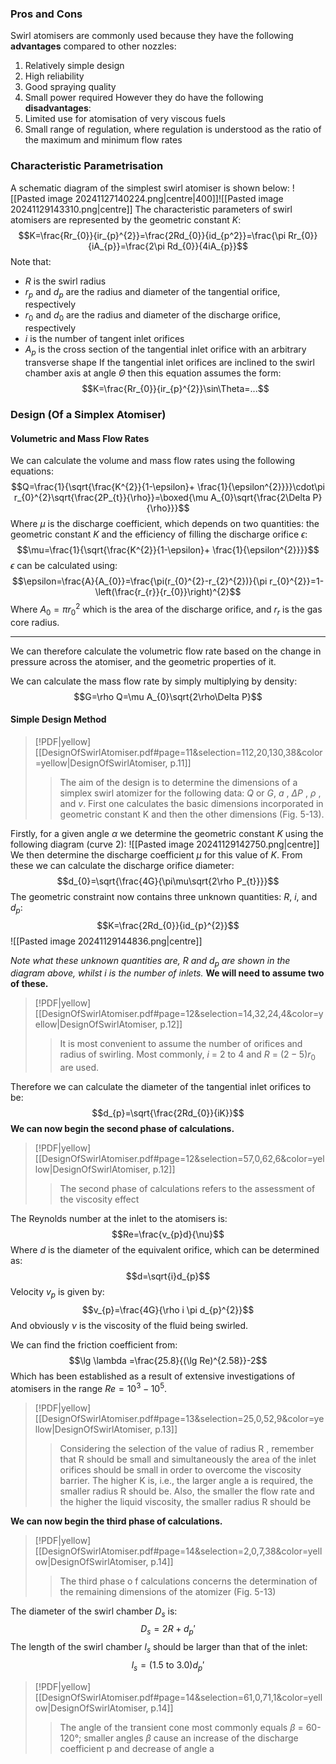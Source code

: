 ### Pros and Cons
Swirl atomisers are commonly used because they have the following **advantages** compared to other nozzles:
1) Relatively simple design
2) High reliability
3) Good spraying quality
4) Small power required
However they do have the following **disadvantages**:
1) Limited use for atomisation of very viscous fuels
2) Small range of regulation, where regulation is understood as the ratio of the maximum and minimum flow rates
### Characteristic Parametrisation
A schematic diagram of the simplest swirl atomiser is shown below:
![[Pasted image 20241127140224.png|centre|400]]![[Pasted image 20241129143310.png|centre]]
The characteristic parameters of swirl atomisers are represented by the geometric constant $K$:
$$K=\frac{Rr_{0}}{ir_{p}^{2}}=\frac{2Rd_{0}}{id_{p^2}}=\frac{\pi Rr_{0}}{iA_{p}}=\frac{2\pi Rd_{0}}{4iA_{p}}$$
Note that:
- $R$ is the swirl radius
- $r_{p}$ and $d_{p}$ are the radius and diameter of the tangential orifice, respectively
- $r_{0}$ and $d_{0}$ are the radius and diameter of the discharge orifice, respectively
- $i$ is the number of tangent inlet orifices
- $A_{p}$ is the cross section of the tangential inlet orifice with an arbitrary transverse shape
If the tangential inlet orifices are inclined to the swirl chamber axis at angle $\Theta$ then this equation assumes the form:
$$K=\frac{Rr_{0}}{ir_{p}^{2}}\sin\Theta=...$$
### Design (Of a Simplex Atomiser)
#### Volumetric and Mass Flow Rates
We can calculate the volume and mass flow rates using the following equations:
$$Q=\frac{1}{\sqrt{\frac{K^{2}}{1-\epsilon}+ \frac{1}{\epsilon^{2}}}}\cdot\pi r_{0}^{2}\sqrt{\frac{2P_{t}}{\rho}}=\boxed{\mu A_{0}\sqrt{\frac{2\Delta P}{\rho}}}$$
Where $\mu$ is the discharge coefficient, which depends on two quantities: the geometric constant $K$ and the efficiency of filling the discharge orifice $\epsilon$:
$$\mu=\frac{1}{\sqrt{\frac{K^{2}}{1-\epsilon}+ \frac{1}{\epsilon^{2}}}}$$
$\epsilon$ can be calculated using:
$$\epsilon=\frac{A}{A_{0}}=\frac{\pi(r_{0}^{2}-r_{2}^{2})}{\pi r_{0}^{2}}=1-\left(\frac{r_{r}}{r_{0}}\right)^{2}$$
Where $A_{0}=\pi r_{0}^{2}$ which is the area of the discharge orifice, and $r_{r}$ is the gas core radius.
**************
We can therefore calculate the volumetric flow rate based on the change in pressure across the atomiser, and the geometric properties of it.

We can calculate the mass flow rate by simply multiplying by density:
$$G=\rho Q=\mu A_{0}\sqrt{2\rho\Delta P}$$

#### Simple Design Method

> [!PDF|yellow] [[DesignOfSwirlAtomiser.pdf#page=11&selection=112,20,130,38&color=yellow|DesignOfSwirlAtomiser, p.11]]
> > The aim of the design is to determine the dimensions of a simplex swirl atomizer for the following data: $Q$ or $G$, $a$ , $\Delta P$ , $\rho$ , and $v$. First one calculates the basic dimensions incorporated in geometric constant K and then the other dimensions (Fig. 5-13).
> 

Firstly, for a given angle $\alpha$ we determine the geometric constant $K$ using the following diagram (curve 2):
![[Pasted image 20241129142750.png|centre]]
We then determine the discharge coefficient $\mu$ for this value of $K$.
From these we can calculate the discharge orifice diameter:
$$d_{0}=\sqrt{\frac{4G}{\pi\mu\sqrt{2\rho P_{t}}}}$$
The geometric constraint now contains three unknown quantities: $R$, $i$, and $d_{p}$:
$$K=\frac{2Rd_{0}}{id_{p}^{2}}$$
![[Pasted image 20241129144836.png|centre]]

*Note what these unknown quantities are, $R$ and $d_{p}$ are shown in the diagram above, whilst $i$ is the number of inlets.*
**We will need to assume two of these.** 
> [!PDF|yellow] [[DesignOfSwirlAtomiser.pdf#page=12&selection=14,32,24,4&color=yellow|DesignOfSwirlAtomiser, p.12]]
> >  It is most convenient to assume the number of orifices and radius of swirling. Most commonly, $i$ = 2 to 4 and $R$ = $(2-5)r_{0}$ are used.  

Therefore we can calculate the diameter of the tangential inlet orifices to be:
$$d_{p}=\sqrt{\frac{2Rd_{0}}{iK}}$$
**We can now begin the second phase of calculations.**
> [!PDF|yellow] [[DesignOfSwirlAtomiser.pdf#page=12&selection=57,0,62,6&color=yellow|DesignOfSwirlAtomiser, p.12]]
> > The second phase of calculations refers to the assessment of the viscosity effect

The Reynolds number at the inlet to the atomisers is:
$$Re=\frac{v_{p}d}{\nu}$$
Where $d$ is the diameter of the equivalent orifice, which can be determined as:
$$d=\sqrt{i}d_{p}$$
Velocity $v_{p}$ is given by:
$$v_{p}=\frac{4G}{\rho i \pi d_{p}^{2}}$$
And obviously $\nu$ is the viscosity of the fluid being swirled.

We can find the friction coefficient from:
$$\lg \lambda =\frac{25.8}{(\lg Re)^{2.58}}-2$$
Which has been established as a result of extensive investigations of atomisers in the range $Re=10^{3} - 10^{5}$.

> [!PDF|yellow] [[DesignOfSwirlAtomiser.pdf#page=13&selection=25,0,52,9&color=yellow|DesignOfSwirlAtomiser, p.13]]
> > Considering the selection of the value of radius R , remember that R should be small and simultaneously the area of the inlet orifices should be small in order to overcome the viscosity barrier. The higher K is, i.e., the larger angle a is required, the smaller radius R should be. Also, the smaller the flow rate and the higher the liquid viscosity, the smaller radius R should be

**We can now begin the third phase of calculations.**
> [!PDF|yellow] [[DesignOfSwirlAtomiser.pdf#page=14&selection=2,0,7,38&color=yellow|DesignOfSwirlAtomiser, p.14]]
> > The third phase o f calculations concerns the determination of the remaining dimensions of the atomizer (Fig. 5-13)

The diameter of the swirl chamber $D_{s}$ is:
$$D_{s}=2R+d_{p}'$$
The length of the swirl chamber $l_{s}$ should be larger than that of the inlet:
$$l_{s}=(1.5 \text{ to } 3.0)d_{p}'$$
> [!PDF|yellow] [[DesignOfSwirlAtomiser.pdf#page=14&selection=61,0,71,1&color=yellow|DesignOfSwirlAtomiser, p.14]]
> > The angle of the transient cone most commonly equals $\beta$ = 60-120°; smaller angles $\beta$  cause an increase of the discharge coefficient p and decrease of angle a
> 
